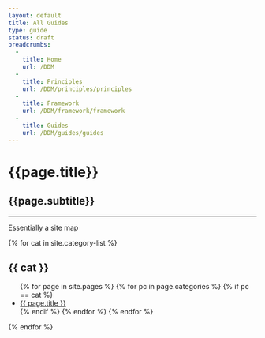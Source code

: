 ```yaml
---
layout: default
title: All Guides
type: guide
status: draft
breadcrumbs:
  -
    title: Home
    url: /DDM
  -
    title: Principles
    url: /DDM/principles/principles
  -
    title: Framework
    url: /DDM/framework/framework
  -
    title: Guides
    url: /DDM/guides/guides
---
```


# {{page.title}}
## {{page.subtitle}}

***

Essentially a site map

{% for cat in site.category-list %}
## {{ cat }}
<ul>
  {% for page in site.pages %}
      {% for pc in page.categories %}
        {% if pc == cat %}
          <li><a href="/DDM{{ page.url }}">{{ page.title }}</a></li>
        {% endif %}   <!-- cat-match-p -->
      {% endfor %}  <!-- page-category -->
  {% endfor %}  <!-- page -->
</ul>
{% endfor %}  <!-- cat -->
